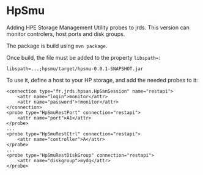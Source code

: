 # HpSmu

Adding HPE Storage Management Utility probes to jrds. This version can monitor controlers, host ports and disk groups.

The package is build using `mvn package`.

Once build, the file must be added to the property `libspath=`:

    libspath=...;hpsmu/target/hpsmu-0.0.1-SNAPSHOT.jar

To use it, define a host to your HP storage, and add the needed probes to it:

    <connection type="fr.jrds.hpsan.HpSanSession" name="restapi">
        <attr name="login">monitor</attr>
        <attr name="password">!monitor</attr>
    </connection>
    <probe type="HpSmuRestPort" connection="restapi">
        <attr name="port">A1</attr>
    </probe>
    ...
    <probe type="HpSmuRestCtrl" connection="restapi">
        <attr name="controller">A</attr>
    </probe>
    ...
    <probe type="HpSmuRestDiskGroup" connection="restapi">
        <attr name="diskgroup">mydg</attr>
    </probe>

